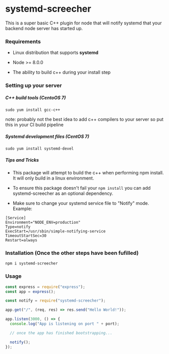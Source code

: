 # systemd-screecher

This is a super basic C++ plugin for node that will notify systemd that your backend node server has started up.

### Requirements

- Linux distribution that supports **systemd**

- Node >= 8.0.0

- The ability to build c++ during your install step

### Setting up your server

##### C++ build tools (CentoOS 7)

`sudo yum install gcc-c++`

note: probably not the best idea to add c++ compilers to your server so put this in your CI build pipeline

##### Systemd development files (CentOS 7)

`sudo yum install systemd-devel`

##### Tips and Tricks

- This package will attempt to build the c++ when performing npm install. It will only build in a linux environment.

- To ensure this package doesn't fail your `npm install` you can add systemd-screecher as an optional dependency.

- Make sure to change your systemd service file to "Notify" mode. Example:

```
[Service]
Environment="NODE_ENV=production"
Type=notify
ExecStart=/usr/sbin/simple-notifying-service
TimeoutStartSec=30
Restart=always
```

### Installation (Once the other steps have been fufilled)

`npm i systemd-screecher`

### Usage

```javascript
const express = require("express");
const app = express();

const notify = require("systemd-screecher");

app.get("/", (req, res) => res.send("Hello World!"));

app.listen(3000, () => {
  console.log("App is listening on port " + port);

  // once the app has finished bootstrapping...

  notify();
});
```
